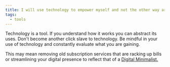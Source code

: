 ```yaml
---
title: I will use technology to empower myself and not the other way around.
tags:
  - tools
---
```

Technology is a tool. If you understand how it works you can abstract its uses. Don't become another click slave to technology. Be mindful in your use of technology and constantly evaluate what you are gaining.

This may mean removing old subscription services that are racking up bills or streamlining your digital presence to reflect that of a [Digital Minimalist.](https://www.calnewport.com/books/digital-minimalism/)
